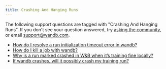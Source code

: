 ```yaml
---
title: Crashing And Hanging Runs 
---
```

The following support questions are tagged with "Crashing And Hanging Runs". If you don't see 
your question answered, try [asking the community](https://community.wandb.ai/), 
or email [support@wandb.com](mailto:support@wandb.com).

- [How do I resolve a run initialization timeout error in wandb?](initialization_timeout_error.md)
- [How do I kill a job with wandb?](kill_job_wandb.md)
- [Why is a run marked crashed in W&B when it’s training fine locally?](run_marked_crashed_wb’s_training_fine_locally.md)
- [If wandb crashes, will it possibly crash my training run?](crashes_crash_training_run.md)
